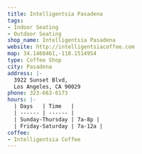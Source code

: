 ```yaml
---
title: Intelligentsia Pasadena
tags:
- Indoor Seating
- Outdoor Seating
shop_name: Intelligentsia Pasadena
website: http://intelligentsiacoffee.com
map: 34.1460461,-118.1514954
type: Coffee Shop
city: Pasadena
address: |-
  3922 Sunset Blvd,
  Los Angeles, CA 90029
phone: 323-663-6173
hours: |-
  | Days   | Time   |
  | ------ | ------ |
  | Sunday-Thursday | 7a-8p |
  | Friday-Saturday | 7a-12a |
coffee:
- Intelligentsia Coffee
---
```

